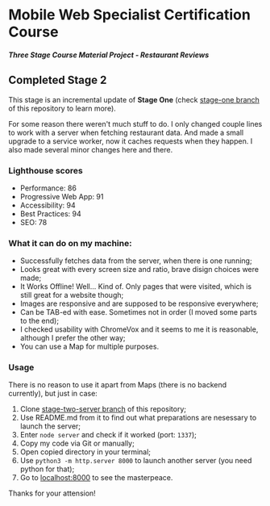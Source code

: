 # Mobile Web Specialist Certification Course

#### _Three Stage Course Material Project - Restaurant Reviews_

## Completed Stage 2

This stage is an incremental update of **Stage One** (check [stage-one branch](https://github.com/fabritsius/restaurant-reviews-app/tree/stage-one) of this repository to learn more).

For some reason there weren't much stuff to do. I only changed couple lines to work with a server when fetching restaurant data. And made a small upgrade to a service worker, now it caches requests when they happen. I also made several minor changes  here and there.

### Lighthouse scores

- Performance: 86
- Progressive Web App: 91
- Accessibility: 94
- Best Practices: 94
- SEO: 78

### What it can do on my machine:

- Successfully fetches data from the server, when there is one running;
- Looks great with every screen size and ratio, brave disign choices were made;
- It Works Offline! Well... Kind of. Only pages that were visited, which is still great for a website though;
- Images are responsive and are supposed to be responsive everywhere;
- Can be TAB-ed with ease. Sometimes not in order (I moved some parts to the end);
- I checked usability with ChromeVox and it seems to me it is reasonable, although I prefer the other way;
- You can use a Map for multiple purposes.

### Usage

There is no reason to use it apart from Maps (there is no backend currently), but just in case:

1. Clone [stage-two-server branch](https://github.com/fabritsius/restaurant-reviews-app/tree/stage-two-server) of this repository;
2. Use README.md from it to find out what preparations are nesessary to launch the server;
3. Enter `node server` and check if it worked (port: `1337`);
4. Copy my code via Git or manually;
5. Open copied directory in your terminal;
6. Use `python3 -m http.server 8000` to launch another server (you need python for that);
7. Go to [localhost:8000](http://localhost:8000) to see the masterpeace.

Thanks for your attension!